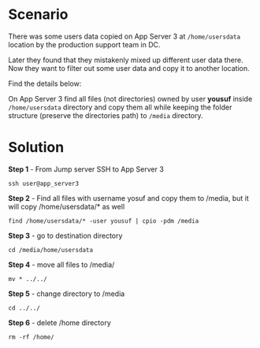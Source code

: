 # Scenario

 There was some users data copied on App Server 3 at `/home/usersdata` location by the production support team in DC. 
 
 Later they found that they mistakenly mixed up different user data there. Now they want to filter out some user data and copy it to another location.
 
 Find the details below:
 
 On App Server 3 find all files (not directories) owned by user **yousuf** inside `/home/usersdata` directory and copy them all while keeping the folder structure (preserve the directories path) to `/media` directory.

# Solution

**Step 1** - From Jump server SSH to App Server 3

`ssh user@app_server3`

**Step 2** - Find all files with username yosuf and copy them to /media, but it will copy /home/usersdata/* as well

`find /home/usersdata/* -user yousuf | cpio -pdm /media`

**Step 3** - go to destination directory

`cd /media/home/usersdata`

**Step 4** - move all files to /media/

`mv * ../../`

**Step 5** - change directory to /media

`cd ../../`

**Step 6** - delete /home directory

`rm -rf /home/`

